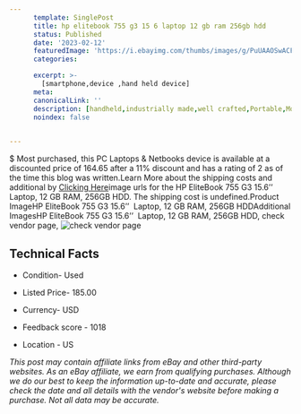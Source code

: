 ```yaml
---
      template: SinglePost
      title: hp elitebook 755 g3 15 6 laptop 12 gb ram 256gb hdd
      status: Published
      date: '2023-02-12'
      featuredImage: 'https://i.ebayimg.com/thumbs/images/g/PuUAAOSwACFjmOLF/s-l225.jpg'
      categories: 

      excerpt: >-
        [smartphone,device ,hand held device]
      meta:
      canonicalLink: ''
      description: [handheld,industrially made,well crafted,Portable,Mobile,Compact,Convenient,Lightweight,Maneuverable,Man-portable,Miniature,Carriable,Hand-held,Light,Holdable,Transportable,Mobile device,Pocket-sized,On-the-go,Wireless,Cordless,Compact size,Convenient size, smartphone,device ,hand held device]
      noindex: false

        
---
```

$
    Most purchased, this PC Laptops & Netbooks device is available at a discounted price of 164.65 after a 11% discount and has a rating of 2 as of the time this blog was written.Learn More about the shipping costs and additional by [Clicking Here](https://www.ebay.com/itm/115701306198?hash=item1af055d356%3Ag%3APuUAAOSwACFjmOLF&mkevt=1&mkcid=1&mkrid=711-53200-19255-0&campid=%253CePNCampaignId%253E&customid=%253CreferenceId%253E&toolid=10049)image urls for the HP EliteBook 755 G3 15.6’’  Laptop, 12 GB RAM, 256GB HDD. The shipping cost is undefined.Product ImageHP EliteBook 755 G3 15.6’’  Laptop, 12 GB RAM, 256GB HDDAdditional ImagesHP EliteBook 755 G3 15.6’’  Laptop, 12 GB RAM, 256GB HDD, check vendor page, ![check vendor page](https://origin-galleryplus.ebayimg.com/ws/web/115701306198_2_0_1/225x225.jpg,https://origin-galleryplus.ebayimg.com/ws/web/115701306198_3_0_1/225x225.jpg,https://origin-galleryplus.ebayimg.com/ws/web/115701306198_4_0_1/225x225.jpg,https://origin-galleryplus.ebayimg.com/ws/web/115701306198_5_0_1/225x225.jpg,https://origin-galleryplus.ebayimg.com/ws/web/115701306198_6_0_1/225x225.jpg,https://origin-galleryplus.ebayimg.com/ws/web/115701306198_7_0_1/225x225.jpg,https://origin-galleryplus.ebayimg.com/ws/web/115701306198_8_0_1/225x225.jpg)
    
    

 ## Technical Facts 



     
      

 - Condition- Used 


      

 - Listed Price- 185.00 


      

 - Currency- USD 


      

 - Feedback score - 1018 


      

 - Location - US 


      
      

 *_This post may contain affiliate links from eBay and other third-party websites. As an eBay affiliate, we earn from qualifying purchases. Although we do our best to keep the information up-to-date and accurate, please check the date and all details with the vendor's website before making a purchase. Not all data may be accurate._*



    
    
    
    
    